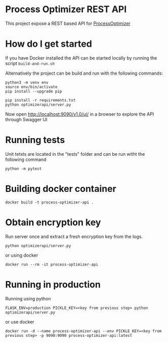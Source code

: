 # Process Optimizer REST API #

This project expose a REST based API for [ProcessOptimizer](https://github.com/novonordisk-research/ProcessOptimizer)

# How do I get started

If you have Docker installed the API can be started locally by running the script `build-and-run.sh`

Alternatively the project can be build and run with the following commands:

    python3 -m venv env
    source env/bin/activate
    pip install --upgrade pip
    
    pip install -r requirements.txt
    python optimizerapi/server.py

Now open [http://localhost:9090/v1.0/ui/](http://localhost:9090/v1.0/ui/) in a browser to explore the API through Swagger UI
# Running tests

Unit tetsts are located in the "tests" folder and can be run witht the following command

    python -m pytest

# Building docker container

    docker build -t process-optimizer-api .
# Obtain encryption key

Run server once and extract a fresh encryption key from the logs.

    python optimizerapi/server.py

or using docker

    docker run --rm -it process-optimizer-api
# Running in production

Running using python

    FLASK_ENV=production PICKLE_KEY=<key from previous step> python optimizerapi/server.py

or use docker

    docker run -d --name process-optimizer-api --env PICKLE_KEY=<key from previous step> -p 9090:9090 process-optimizer-api:latest
